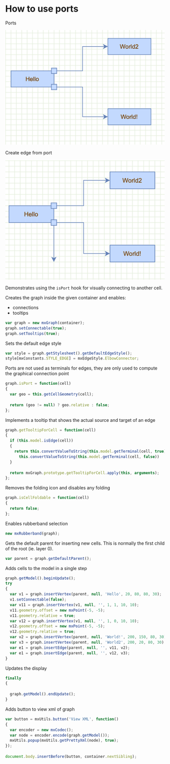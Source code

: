# How to use ports

Ports

![Ports](../images/examples/ports/ports-1.png "Ports")

Create edge from port

![Ports](../images/examples/ports/ports-2.png "Ports")

Demonstrates using the `isPort` hook for visually connecting to another cell.

Creates the graph inside the given container and enables:

- connections
- tooltips

```js
var graph = new mxGraph(container);
graph.setConnectable(true);
graph.setTooltips(true);
```

Sets the default edge style

```js
var style = graph.getStylesheet().getDefaultEdgeStyle();
style[mxConstants.STYLE_EDGE] = mxEdgeStyle.ElbowConnector;
```

Ports are not used as terminals for edges, they are only used to compute the graphical connection point

```js
graph.isPort = function(cell)
{
  var geo = this.getCellGeometry(cell);

  return (geo != null) ? geo.relative : false;
};
```

Implements a tooltip that shows the actual source and target of an edge

```js
graph.getTooltipForCell = function(cell)
{
  if (this.model.isEdge(cell))
  {
    return this.convertValueToString(this.model.getTerminal(cell, true)) + ' => ' +
      this.convertValueToString(this.model.getTerminal(cell, false))
  }

  return mxGraph.prototype.getTooltipForCell.apply(this, arguments);
};
```

Removes the folding icon and disables any folding

```js
graph.isCellFoldable = function(cell)
{
  return false;
};
```

Enables rubberband selection

```js
new mxRubberband(graph);
```

Gets the default parent for inserting new cells. This is normally the first child of the root (ie. layer 0).

```js
var parent = graph.getDefaultParent();
```

Adds cells to the model in a single step

```js
graph.getModel().beginUpdate();
try
{
  var v1 = graph.insertVertex(parent, null, 'Hello', 20, 80, 80, 30);
  v1.setConnectable(false);
  var v11 = graph.insertVertex(v1, null, '', 1, 1, 10, 10);
  v11.geometry.offset = new mxPoint(-5, -5);
  v11.geometry.relative = true;
  var v12 = graph.insertVertex(v1, null, '', 1, 0, 10, 10);
  v12.geometry.offset = new mxPoint(-5, -5);
  v12.geometry.relative = true;
  var v2 = graph.insertVertex(parent, null, 'World!', 200, 150, 80, 30);
  var v3 = graph.insertVertex(parent, null, 'World2', 200, 20, 80, 30);
  var e1 = graph.insertEdge(parent, null, '', v11, v2);
  var e1 = graph.insertEdge(parent, null, '', v12, v3);
}
```

Updates the display

```js
finally
{
  
  graph.getModel().endUpdate();
}
```

Adds button to view xml of graph

```js
var button = mxUtils.button('View XML', function()
{
  var encoder = new mxCodec();
  var node = encoder.encode(graph.getModel());
  mxUtils.popup(mxUtils.getPrettyXml(node), true);
});

document.body.insertBefore(button, container.nextSibling);
```

